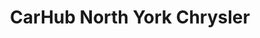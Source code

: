 ---
title: "CarHub North York Chrysler"
url: /thornhill/carhub-north-york-chrysler/
shop: Autohaus
---